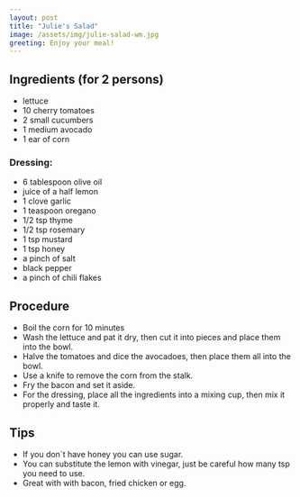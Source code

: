 ```yaml
---
layout: post
title: "Julie's Salad"
image: /assets/img/julie-salad-wm.jpg
greeting: Enjoy your meal!
---
```


## Ingredients (for 2 persons)

 - lettuce
 - 10 cherry tomatoes
 - 2 small cucumbers
 - 1 medium avocado
 - 1 ear of corn
 
### Dressing:

 - 6 tablespoon olive oil
 - juice of a half lemon
 - 1 clove garlic
 - 1 teaspoon oregano
 - 1/2 tsp thyme
 - 1/2 tsp rosemary
 - 1 tsp mustard
 - 1 tsp honey
 - a pinch of salt
 - black pepper
 - a pinch of chili flakes
 
## Procedure

 - Boil the corn for 10 minutes
 - Wash the lettuce and pat it dry, then cut it into pieces and place them into the bowl. 
 - Halve the tomatoes and dice the avocadoes, then place them all into the bowl.
 - Use a knife to remove the corn from the stalk.
 - Fry the bacon and set it aside.
 - For the dressing, place all the ingredients into a mixing cup, then mix it properly and taste it.
 
## Tips

 - If you don´t have honey you can use sugar.
 - You can substitute the lemon with vinegar, just be careful how many tsp you need to use.
 - Great with with bacon, fried chicken or egg.

